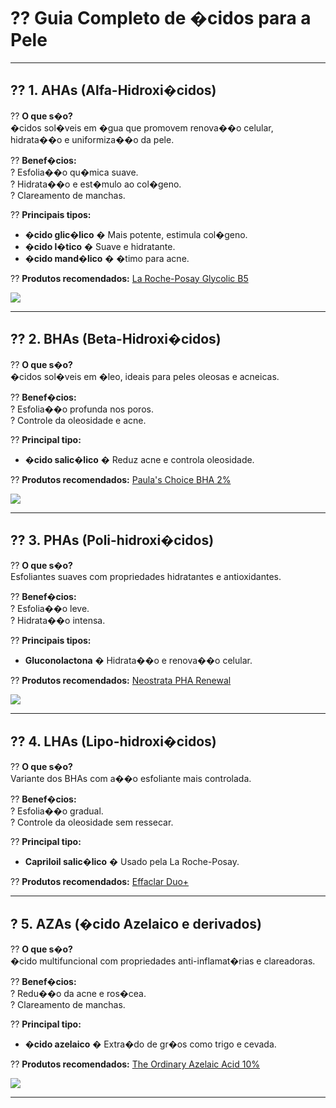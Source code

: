 # ?? **Guia Completo de �cidos para a Pele**

---

## ?? **1. AHAs (Alfa-Hidroxi�cidos)**
?? **O que s�o?**  
�cidos sol�veis em �gua que promovem renova��o celular, hidrata��o e uniformiza��o da pele.  

?? **Benef�cios:**  
? Esfolia��o qu�mica suave.  
? Hidrata��o e est�mulo ao col�geno.  
? Clareamento de manchas.  

?? **Principais tipos:**  
- **�cido glic�lico** � Mais potente, estimula col�geno.  
- **�cido l�tico** � Suave e hidratante.  
- **�cido mand�lico** � �timo para acne.  

?? **Produtos recomendados:**
[La Roche-Posay Glycolic B5](https://www.laroche-posay.com/)

<img src="https://upload.wikimedia.org/wikipedia/commons/thumb/2/2e/La_Roche-Posay_logo.svg/2560px-La_Roche-Posay_logo.svg.png" class="brand-logo" />

---

## ?? **2. BHAs (Beta-Hidroxi�cidos)**
?? **O que s�o?**  
�cidos sol�veis em �leo, ideais para peles oleosas e acneicas.  

?? **Benef�cios:**  
? Esfolia��o profunda nos poros.  
? Controle da oleosidade e acne.  

?? **Principal tipo:**  
- **�cido salic�lico** � Reduz acne e controla oleosidade.  

?? **Produtos recomendados:**
[Paula's Choice BHA 2%](https://www.paulaschoice.com/)

<img src="https://upload.wikimedia.org/wikipedia/commons/thumb/8/88/Paula%27s_Choice_logo.svg/2560px-Paula%27s_Choice_logo.svg.png" class="brand-logo" />

---

## ?? **3. PHAs (Poli-hidroxi�cidos)**
?? **O que s�o?**  
Esfoliantes suaves com propriedades hidratantes e antioxidantes.  

?? **Benef�cios:**  
? Esfolia��o leve.  
? Hidrata��o intensa.  

?? **Principais tipos:**  
- **Gluconolactona** � Hidrata��o e renova��o celular.  

?? **Produtos recomendados:**
[Neostrata PHA Renewal](https://www.neostrata.com/)

<img src="https://upload.wikimedia.org/wikipedia/commons/thumb/3/3b/Neostrata_logo.svg/2560px-Neostrata_logo.svg.png" class="brand-logo" />

---

## ?? **4. LHAs (Lipo-hidroxi�cidos)**
?? **O que s�o?**  
Variante dos BHAs com a��o esfoliante mais controlada.  

?? **Benef�cios:**  
? Esfolia��o gradual.  
? Controle da oleosidade sem ressecar.  

?? **Principal tipo:**  
- **Capriloil salic�lico** � Usado pela La Roche-Posay.  

?? **Produtos recomendados:**
[Effaclar Duo+](https://www.laroche-posay.com/)

---

## ? **5. AZAs (�cido Azelaico e derivados)**
?? **O que s�o?**  
�cido multifuncional com propriedades anti-inflamat�rias e clareadoras.  

?? **Benef�cios:**  
? Redu��o da acne e ros�cea.  
? Clareamento de manchas.  

?? **Principal tipo:**  
- **�cido azelaico** � Extra�do de gr�os como trigo e cevada.  

?? **Produtos recomendados:**
[The Ordinary Azelaic Acid 10%](https://theordinary.deciem.com/)

<img src="https://upload.wikimedia.org/wikipedia/commons/thumb/7/7e/The_Ordinary_logo.svg/2560px-The_Ordinary_logo.svg.png" class="brand-logo" />

---
